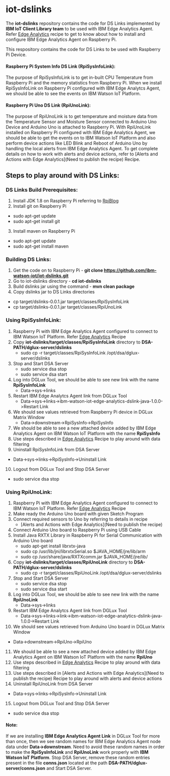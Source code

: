 # iot-dslinks
The **iot-dslinks** repository contains the code for DS Links implemented by **IBM IoT Client Library team** to be used with IBM Edge Analytics Agent. Refer [Edge Analytics](https://developer.ibm.com/recipes/tutorials/getting-started-with-edge-analytics-in-watson-iot-platform/) recipe to get to know about how to install and configure IBM Edge Analytics Agent on Raspberry Pi.

This respository contains the code for DS Links to be used with Raspberry Pi Device. 
#### Raspberry Pi System Info DS Link (RpiSysInfoLink):
The purpose of RpiSysInfoLink is to get in-built CPU Temperature from Raspberry Pi and the memory statistics from Raspberry Pi. When we install RpiSysInfoLink on Raspberry Pi configured with IBM Edge Analytcs Agent, we should be able to see the events on IBM Watson IoT Platform.
#### Raspberry Pi Uno DS Link (RpiUnoLink):
The purpose of RpiUnoLink is to get temperature and moisture data from the Temperature Sensor and Moisture Sensor connected to Arduino Uno Device and Arduino Uno is attached to Raspberry Pi. With RpiUnoLink installed on Raspberry Pi configured with IBM Edge Analytics Agent, we should be able to get the events on to IBM Watson IoT Platform and also perform device actions like LED Blink and Reboot of Arduino Uno by handling the local alerts from IBM Edge Analytics Agent. To get complete details on how to work with alerts and device actions, refer to [Alerts and Actions with Edge Analytics](Need to publish the recipe) Recipe.

## Steps to play around with DS Links:
### DS Links Build Prerequisites:
1. Install JDK 1.8 on Raspberry Pi referring to [RpiBlog](http://www.rpiblog.com/2014/03/installing-oracle-jdk-8-on-raspberry-pi.html)
2. Install git on Raspberry Pi 
  * sudo apt-get update
  * sudo apt-get install git
3. Install maven on Raspberry Pi
  * sudo apt-get update
  * sudo apt-get install maven

### Building DS Links:
1. Get the code on to Raspberry Pi - **git clone https://github.com/ibm-watson-iot/iot-dslinks.git**
2. Go to iot-dslinks directory - **cd iot-dslinks**
3. Build dslinks jar using the command - **mvn clean package**
4. Copy dslinks jar to DS Links directories 
  * cp target/dslinks-0.0.1.jar target/classes/RpiSysInfoLink
  * cp target/dslinks-0.0.1.jar target/classes/RpiUnoLink

### Using RpiSysInfoLink:
1. Raspberry Pi with IBM Edge Analytics Agent configured to connect to IBM Watson IoT Platform. Refer [Edge Analytics](https://developer.ibm.com/recipes/tutorials/getting-started-with-edge-analytics-in-watson-iot-platform/) Recipe
2. Copy **iot-dslinks/target/classes/RpiSysInfoLink** directory to **DSA-PATH/dglux-server/dslinks**
   * sudo cp -r target/classes/RpiSysInfoLink /opt/dsa/dglux-server/dslinks
3. Stop and Start DSA Server
   * sudo service dsa stop
   * sudo service dsa start
4. Log into DGLux Tool, we should be able to see new link with the name **RpiSysInfoLink** 
   * Data->sys->links
5. Restart IBM Edge Analytcs Agent link from DGLux Tool
   * Data->sys->links->ibm-watson-iot-edge-analytics-dslink-java-1.0.0->Restart Link
6. We should see values retrieved from Raspberry Pi device in DGLux Matrix Window
   * Data->downstream->RpiSysInfo->RpiSysInfo
7. We should be able to see a new attached device added by IBM Edge Analytics Agent on IBM Watson IoT Platform with the name **RpiSysInfo**
8. Use steps described in [Edge Analytics](https://developer.ibm.com/recipes/tutorials/getting-started-with-edge-analytics-in-watson-iot-platform/) Recipe to play around with data filtering
9. Uninstall RpiSysInfoLink from DSA Server
  * Data->sys->links->RpiSysInfo->Uninstall Link
10. Logout from DGLux Tool and Stop DSA Server
  * sudo service dsa stop

### Using RpiUnoLink: 
1. Raspberry Pi with IBM Edge Analytics Agent configured to connect to IBM Watson IoT Platform. Refer [Edge Analytics](https://developer.ibm.com/recipes/tutorials/getting-started-with-edge-analytics-in-watson-iot-platform/) Recipe
2. Make ready the Arduino Uno board with given Sketch Program
3. Connect required sensors to Uno by referring to details in recipe
   * [Alerts and Actions with Edge Analytics](Need to publish the recipe)
4. Connect Arduino Uno board to Raspberry Pi using USB Cable
5. Install Java RXTX Library in Raspberry Pi for Serial Communication with Arduino Uno board
   * sudo apt-get install librxtx-java
   * sudo cp /usr/lib/jni/librxtxSerial.so $JAVA_HOME/jre/lib/arm
   * sudo cp /usr/share/java/RXTXcomm.jar $JAVA_HOME/jre/lib/
6. Copy **iot-dslinks/target/classes/RpiUnoLink** directory to **DSA-PATH/dglux-server/dslinks**
   * sudo cp -r target/classes/RpiUnoLink  /opt/dsa/dglux-server/dslinks
7. Stop and Start DSA Server
   * sudo service dsa stop 
   * sudo service dsa start
8. Log into DGLux Tool, we should be able to see new link with the name **RpiUnoLink**
   * Data->sys->links
9. Restart IBM Edge Analytcs Agent link from DGLux Tool
   * Data->sys->links->link->ibm-watson-iot-edge-analytics-dslink-java-1.0.0->Restart Link
10. We should see values retrieved from Arduino Uno board in DGLux Matrix Window
   * Data->downstream->RpiUno->RpiUno
11. We should be able to see a new attached device added by IBM Edge Analytics Agent on IBM Watson IoT Platform with the name **RpiUno**
12. Use steps described in [Edge Analytics](https://developer.ibm.com/recipes/tutorials/getting-started-with-edge-analytics-in-watson-iot-platform/) Recipe to play around with data filtering
13. Use steps described in [Alerts and Actions with Edge Analytics](Need to publish the recipe) Recipe to play around with alerts and device actions
14. Uninstall RpiUnoLink from DSA Server
  * Data->sys->links->RpiSysInfo->Uninstall Link
15. Logout from DGLux Tool and Stop DSA Server
  * sudo service dsa stop


#### Note: 
If we are installing **IBM Edge Analytics Agent Link** in DGLux Tool for more than once, then we see random names for IBM Edge Analytics Agent node data under **Data->downstream**. Need to avoid these random names in order to make the **RpiSysInfoLink** and **RpiUnoLink** work properly with **IBM Watson IoT Platform**. Stop DSA Server, remove these random entries present in the file **conns.json** located at the path **DSA-PATH/dglux-server/conns.json** and Start DSA Server.
